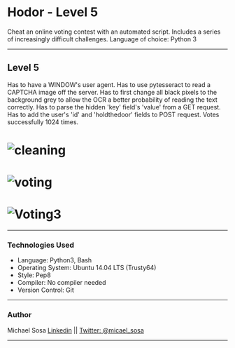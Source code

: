 # Hodor - Level 5
Cheat an online voting contest with an automated script. Includes a series of increasingly difficult challenges. Language of choice: Python 3

<hr>

## Level 5

Has to have a WINDOW's user agent. Has to use pytesseract to read a CAPTCHA image off the server. Has to first change all black pixels to the background grey to allow the OCR a better probability of reading the text correctly. Has to parse the hidden 'key' field's 'value' from a GET request. Has to add the user's 'id' and 'holdthedoor' fields to POST request. Votes successfully 1024 times.

# ![cleaning](https://user-images.githubusercontent.com/28121770/67053071-eaec5c80-f105-11e9-873a-c186531ed981.gif)
# ![voting](https://user-images.githubusercontent.com/28121770/67053072-eb84f300-f105-11e9-9990-2946b5ef6125.gif)
# ![Voting3](https://user-images.githubusercontent.com/28121770/67053449-1754a880-f107-11e9-919d-78c16a28956f.gif)

<hr>

<h3>
  Technologies Used
</h3>
<ul>
  <li>Language: Python3, Bash</li>
  <li>Operating System: Ubuntu 14.04 LTS (Trusty64)</li>
  <li>Style: Pep8</li>
  <li>Compiler: No compiler needed</li>
  <li>Version Control: Git</li>
</ul>
<hr>
<h3>
  Author
</h3>
<p>Michael Sosa <a href="https://www.linkedin.com/in/michael-sosa/" rel="nofollow">Linkedin</a> || <a href="https://twitter.com/micael_sosa" rel="nofollow">Twitter: @micael_sosa</a></p>
<hr>
